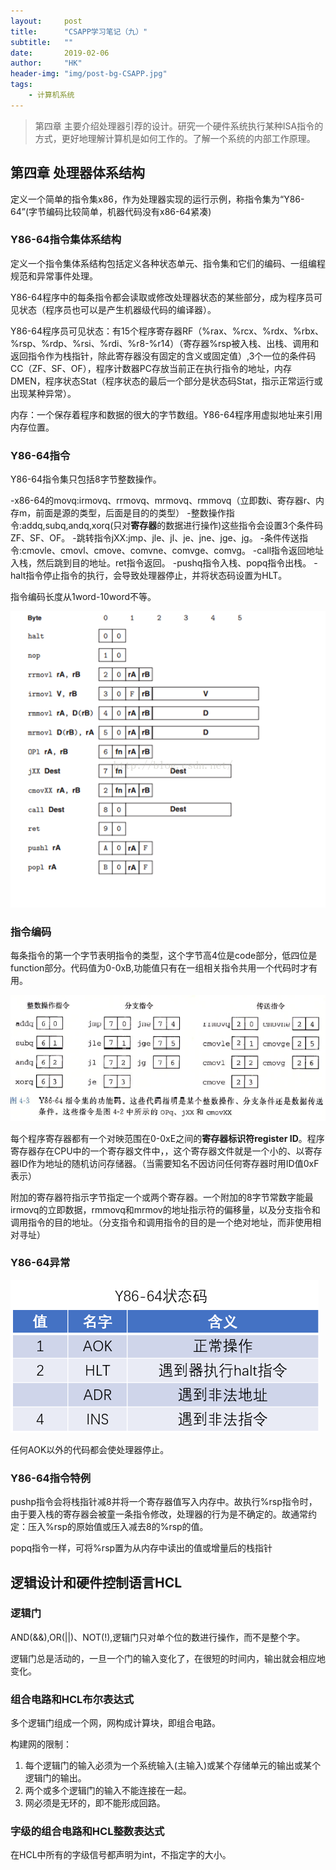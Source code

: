 ```yaml
---
layout:     post
title:      "CSAPP学习笔记（九）"
subtitle:   ""
date:       2019-02-06
author:     "HK"
header-img: "img/post-bg-CSAPP.jpg"
tags:
    - 计算机系统
---
```


> 第四章 主要介绍处理器引荐的设计。研究一个硬件系统执行某种ISA指令的方式，更好地理解计算机是如何工作的。了解一个系统的内部工作原理。

## 第四章 处理器体系结构

定义一个简单的指令集x86，作为处理器实现的运行示例，称指令集为“Y86-64”(字节编码比较简单，机器代码没有x86-64紧凑)

### Y86-64指令集体系结构

定义一个指令集体系结构包括定义各种状态单元、指令集和它们的编码、一组编程规范和异常事件处理。

Y86-64程序中的每条指令都会读取或修改处理器状态的某些部分，成为程序员可见状态（程序员也可以是产生机器级代码的编译器）。

Y86-64程序员可见状态：有15个程序寄存器RF（%rax、%rcx、%rdx、%rbx、%rsp、%rdp、%rsi、%rdi、%r8-%r14）（寄存器%rsp被入栈、出栈、调用和返回指令作为栈指针，除此寄存器没有固定的含义或固定值）,3个一位的条件码CC（ZF、SF、OF），程序计数器PC存放当前正在执行指令的地址，内存DMEN，程序状态Stat（程序状态的最后一个部分是状态码Stat，指示正常运行或出现某种异常）。

内存：一个保存着程序和数据的很大的字节数组。Y86-64程序用虚拟地址来引用内存位置。

### Y86-64指令

Y86-64指令集只包括8字节整数操作。

-x86-64的movq:irmovq、rrmovq、mrmovq、rmmovq（立即数i、寄存器r、内存m，前面是源的类型，后面是目的的类型）
-整数操作指令:addq,subq,andq,xorq(只对**寄存器**的数据进行操作)这些指令会设置3个条件码ZF、SF、OF。
-跳转指令jXX:jmp、jle、jl、je、jne、jge、jg。
-条件传送指令:cmovle、cmovl、cmove、comvne、comvge、comvg。
-call指令返回地址入栈，然后跳到目的地址。ret指令返回。
-pushq指令入栈、popq指令出栈。
-halt指令停止指令的执行，会导致处理器停止，并将状态码设置为HLT。

指令编码长度从1word-10word不等。

![img](https://github.com/Hkaren78/Hkaren78.github.io/raw/master/img/in-post/CSAPP9/2019-02-06-zlj.png)

### 指令编码

每条指令的第一个字节表明指令的类型，这个字节高4位是code部分，低四位是function部分。代码值为0-0xB,功能值只有在一组相关指令共用一个代码时才有用。

![Y86-64指令集的功能码](https://github.com/Hkaren78/Hkaren78.github.io/raw/master/img/in-post/CSAPP9/2019-02-06-gnm.png)

每个程序寄存器都有一个对映范围在0-0xE之间的**寄存器标识符register ID**。程序寄存器存在CPU中的一个寄存器文件中，，这个寄存器文件就是一个小的、以寄存器ID作为地址的随机访问存储器。（当需要知名不因访问任何寄存器时用ID值0xF表示）

附加的寄存器符指示字节指定一个或两个寄存器。一个附加的8字节常数字能最irmovq的立即数据，rmmovq和mrmov的地址指示符的偏移量，以及分支指令和调用指令的目的地址。（分支指令和调用指令的目的是一个绝对地址，而非使用相对寻址）

### Y86-64异常

![img](https://github.com/Hkaren78/Hkaren78.github.io/raw/master/img/in-post/CSAPP9/2019-02-06-ztm.png)

任何AOK以外的代码都会使处理器停止。

### Y86-64指令特例

pushp指令会将栈指针减8并将一个寄存器值写入内存中。故执行%rsp指令时，由于要入栈的寄存器会被童一条指令修改，处理器的行为是不确定的。故通常约定：压入%rsp的原始值或压入减去8的%rsp的值。

popq指令一样，可将%rsp置为从内存中读出的值或增量后的栈指针

## 逻辑设计和硬件控制语言HCL

### 逻辑门

AND(&&),OR(||)、NOT(!),逻辑门只对单个位的数进行操作，而不是整个字。

逻辑门总是活动的，一旦一个门的输入变化了，在很短的时间内，输出就会相应地变化。

### 组合电路和HCL布尔表达式

多个逻辑门组成一个网，网构成计算块，即组合电路。

构建网的限制：
1. 每个逻辑门的输入必须为一个系统输入(主输入)或某个存储单元的输出或某个逻辑门的输出。
2. 两个或多个逻辑门的输入不能连接在一起。
3. 网必须是无环的，即不能形成回路。

### 字级的组合电路和HCL整数表达式

在HCL中所有的字级信号都声明为int，不指定字的大小。